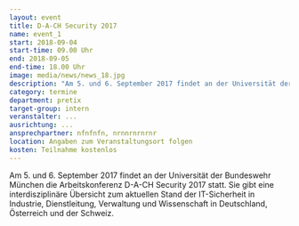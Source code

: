 ```yaml
---
layout: event
title: D-A-CH Security 2017
name: event_1
start: 2018-09-04
start-time: 09.00 Uhr
end: 2018-09-05
end-time: 18.00 Uhr
image: media/news/news_18.jpg
description: "Am 5. und 6. September 2017 findet an der Universität der Bundeswehr München die Arbeitskonferenz D-A-CH Security 2017 statt."
category: termine
department: pretix
target-group: intern
veranstalter: ...
ausrichtung: ...
ansprechpartner: nfnfnfn, nrnnrnrnrnr
location: Angaben zum Veranstaltungsort folgen
kosten: Teilnahme kostenlos
---
```


Am 5. und 6. September 2017 findet an der Universität der Bundeswehr München die Arbeitskonferenz D-A-CH Security 2017 statt. Sie 
gibt eine interdisziplinäre Übersicht zum aktuellen Stand der IT-Sicherheit in Industrie, Dienstleitung, Verwaltung und Wissenschaft in 
Deutschland, Österreich und der Schweiz.